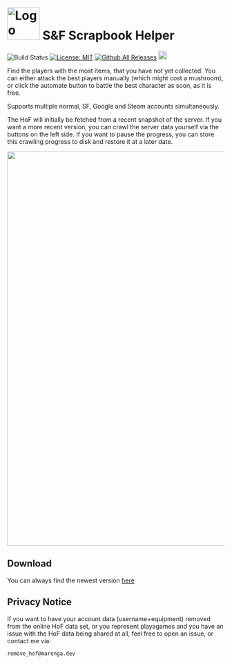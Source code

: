 # <img src="https://github.com/the-marenga/sf-scrapbook-helper/assets/107524538/e7bb7198-8f3f-434b-af4b-060269977d33" width="75" alt="Logo">  S&F Scrapbook Helper
![Build Status](https://img.shields.io/github/actions/workflow/status/the-marenga/sf-scrapbook-helper/rust.yml?branch=main)  [![License: MIT](https://img.shields.io/badge/License-MIT-blue.svg)](https://opensource.org/licenses/MIT) [![Github All Releases](https://img.shields.io/github/downloads/the-marenga/sf-scrapbook-helper/total?logo=github)](https://github.com/the-marenga/sf-scrapbook-helper/releases/latest) [<img src='https://storage.ko-fi.com/cdn/kofi3.png?v=3' height='20'>](https://ko-fi.com/J3J0ULD4J)

Find the players with the most items, that you have not yet collected. You can either attack the best players manually (which might cost a mushroom), or click the automate button to battle the best character as soon, as it is free. 

Supports multiple normal, SF, Google and Steam accounts simultaneously. 

The HoF will initially be fetched from a recent snapshot of the server. If you want a more recent version, you can crawl the server data yourself via the buttons on the left side. If  you want to pause the progress, you can store this crawling progress to disk and restore it at a later date. 

<img width="912" src="https://github.com/the-marenga/sf-scrapbook-helper/assets/107524538/64c6be2b-2e60-4a16-99a6-37db6443fcb8">

## Download

You can always find the newest version [here](https://github.com/the-marenga/sf-scrapbook-helper/releases/latest)

## Privacy Notice
If you want to have your account data (username+equipment) removed from the online HoF data set, or you represent playagames and you have an issue with the HoF data being shared at all, feel free to open an issue, or contact me via:

`remove_hof@marenga.dev`

